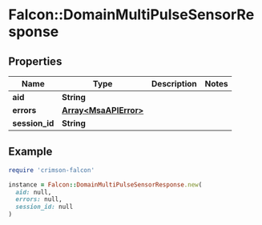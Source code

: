 # Falcon::DomainMultiPulseSensorResponse

## Properties

| Name | Type | Description | Notes |
| ---- | ---- | ----------- | ----- |
| **aid** | **String** |  |  |
| **errors** | [**Array&lt;MsaAPIError&gt;**](MsaAPIError.md) |  |  |
| **session_id** | **String** |  |  |

## Example

```ruby
require 'crimson-falcon'

instance = Falcon::DomainMultiPulseSensorResponse.new(
  aid: null,
  errors: null,
  session_id: null
)
```

